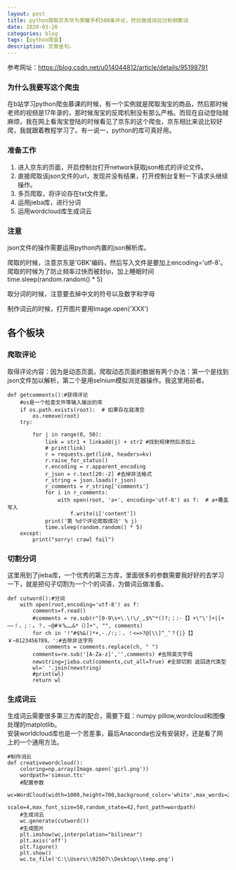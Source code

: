 ```yaml
---
layout: post
title: python爬取京东华为荣耀手机500条评论，然后做成词云分析频繁词
date: 2020-03-26
categories: blog
tags: [python爬虫]
description: 文章金句。
---
```

参考网址：<https://blog.csdn.net/u014044812/article/details/95198791>
### 为什么我要写这个爬虫
在b站学习python爬虫慕课的时候，有一个实例就是爬取淘宝的商品，然后那时候老师的视频是17年录的，那时候淘宝的反爬机制没有那么严格。而现在自动登陆贼麻烦，我在网上看淘宝登陆的时候看见了京东的这个爬虫，京东相比来说比较好爬，我就跟着教程学习了。有一说一，python的库可真好用。

### 准备工作
1. 进入京东的页面，开启控制台打开network获取json格式的评论文件。
2. 直接爬取该json文件的url，发现并没有结果，打开控制台复制一下请求头继续操作。
3. 多页爬取，将评论存在txt文件里。
4. 运用jieba库，进行分词
5. 运用wordcloud库生成词云


### 注意
json文件的操作需要运用python内置的json解析库。

爬取的时候，注意京东是'GBK'编码，然后写入文件是要加上encoding='utf-8'。爬取的时候为了防止频率过快而被封ip，加上睡眠时间time.sleep(random.random() * 5)

取分词的时候，注意要去掉中文的符号以及数字和字母

制作词云的时候，打开图片要用Image.open('XXX')

## 各个板块

### 爬取评论
取得评论内容：因为是动态页面，爬取动态页面的数据有两个办法：第一个是找到json文件加以解析，第二个是用selnium模拟浏览器操作。我这里用前者。
```
def getcomments():#获得评论
	#os是一个检查文件等输入输出的库
    if os.path.exists(root):  # 如果存在就清空
        os.remove(root)
    try:

        for j in range(0, 50):
            link = str1 + linkadd(j) + str2 #找到规律然后添加上
            # print(link)
            r = requests.get(link, headers=kv)
            r.raise_for_status()
            r.encoding = r.apparent_encoding
            r_json = r.text[20:-2] #去掉非法格式
            r_string = json.loads(r_json)
            r_comments = r_string['comments']
            for i in r_comments:
                with open(root, 'a+', encoding='utf-8') as f:  # a+覆盖写入
                    f.write(i['content'])
            print('第 %d个评论爬取成功' % j)
            time.sleep(random.random() * 5)
    except:
        print("sorry! crawl fail")
```

### 切割分词
这里用到了jieba库，一个优秀的第三方库，里面很多的参数需要我好好的去学习一下，就是把句子切割为一个个的词语，为做词云做准备。
```
def cutword():#分词
    with open(root,encoding='utf-8') as f:
        comments=f.read()
        #comments = re.sub(r"[0-9\s+\.\!\/_,$%^*()?;；:-【】+\"\']+|[+——！，;：。？、~@#￥%……&*（）]+", "", comments)
        for ch in '!"#$%&()*+,-./:;：，！<=>?@[\\]^_‘？{|}【】￥~0123456789。':#去除非法字符
            comments = comments.replace(ch, " ")
        comments=re.sub('[A-Za-z]','',comments) #去除英文字母
        newstring=jieba.cut(comments,cut_all=True) #全部切割 返回迭代类型
        wl=' '.join(newstring)
        #print(wl)
        return wl

```


### 生成词云
生成词云需要很多第三方库的配合，需要下载：numpy pillow,wordcloud和图像处理的matplotlib。<br>
安装worldcloud库也是一个苦差事，最后Anaconda也没有安装好，还是看了网上的一个通用方法。<br>
```
#制作词云
def creativewordcloud():
    coloring=np.array(Image.open('girl.png'))
    wordpath='simsun.ttc'
    #配置参数
    wc=WordCloud(width=1000,height=700,background_color='white',max_words=2000,mask=coloring,
                 scale=4,max_font_size=50,random_state=42,font_path=wordpath)
    #生成词云
    wc.generate(cutword())
    #生成图片
    plt.imshow(wc,interpolation="bilinear")
    plt.axis('off')
    plt.figure()
    plt.show()
    wc.to_file('C:\\Users\\92507\\Desktop\\temp.png')
```






